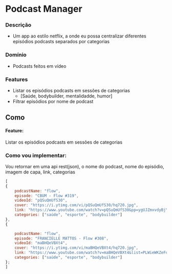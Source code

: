 # Podcast Manager

### Descrição

- Um app ao estilo netflix, a onde eu possa centralizar diferentes episódios podcasts separados por categorias


### Domínio

- Podcasts feitos em vídeo

### Features

- Listar os episódios podcasts em sessões de categorias
    - [Saúde, bodybuilder, mentalidadde, humor]
- Filtrar episódios por nome de podcast

## Como

#### Feature:

Listar os episódios podcasts em sessões de categorias

### Como vou implementar:

Vou retornar em uma api rest(json), 
o nome do podcast, nome do episódio, imagem de capa, link, categorias 

```js
[
{
    podcastName: "flow",
    episode: "CBUM - Flow #319",
    videoId: "pQSuQmUfS30",
    cover: "https://i.ytimg.com/vi/pQSuQmUfS30/hq720.jpg",
    link: "https://www.youtube.com/watch?v=pQSuQmUfS30&pp=ygUJZmxvdyBjYnVt",
    categories: ["saúde", "esporte", "bodybuilder"]
},
{

    podcastName: "flow",
    episode: "FRANCIELLE MATTOS - Flow #308",
    videoId: "maBHQeVBXt4",
    cover: "https://i.ytimg.com/vi/maBHQeVBXt4/hq720.jpg",
    link: "https://www.youtube.com/watch?v=maBHQeVBXt4&list=PLWieWKZeFoVTAmITEhTfOpt-urqXw_pvS&index=13&ab_channel=FlowPodcast",
    categories: ["saúde", "esporte", "bodybuilder"]
};
]
```
